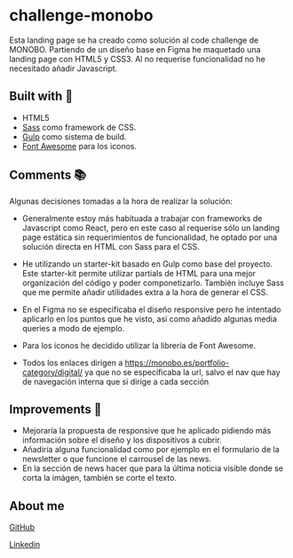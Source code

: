 # challenge-monobo

Esta landing page se ha creado como solución al code challenge de MONOBO. Partiendo de un diseño base en Figma he maquetado una landing page con HTML5 y CSS3. Al no requerise funcionalidad no he necesitado añadir Javascript.

## Built with 🚀

* HTML5
* [Sass](https://sass-lang.com/) como framework de CSS.
* [Gulp](https://gulpjs.com/) como sistema de build.
* [Font Awesome](https://fontawesome.com/) para los iconos.

## Comments 📚

Algunas decisiones tomadas a la hora de realizar la solución:

- Generalmente estoy más habituada a trabajar con frameworks de Javascript como React, pero en este caso al requerise sólo un landing page estática sin requerimientos de funcionalidad, he optado por una solución directa en HTML con Sass para el CSS.

- He utilizando un starter-kit basado en Gulp como base del proyecto. Este starter-kit permite utilizar partials de HTML para una mejor organización del código y poder componetizarlo. También incluye Sass que me permite añadir utilidades extra a la hora de generar el CSS.

- En el Figma no se especificaba el diseño responsive pero he intentado aplicarlo en los puntos que he visto, así como añadido algunas media queries a modo de ejemplo.

- Para los iconos he decidido utilizar la librería de Font Awesome.

- Todos los enlaces dirigen a https://monobo.es/portfolio-category/digital/ ya que no se especificaba la url, salvo el nav que hay de navegación interna que si dirige a cada sección

## Improvements 📝

- Mejoraría la propuesta de responsive que he aplicado pidiendo más información sobre el diseño y los dispositivos a cubrir.
- Añadiría alguna funcionalidad como por ejemplo en el formulario de la newsletter o que funcione el carrousel de las news.
- En la sección de news hacer que para la última noticia visible donde se corta la imágen, también se corte el texto.

## About me

[GitHub](https://github.com/mireiasuefra)

[Linkedin](https://www.linkedin.com/in/mireia-s-0845661a4/)